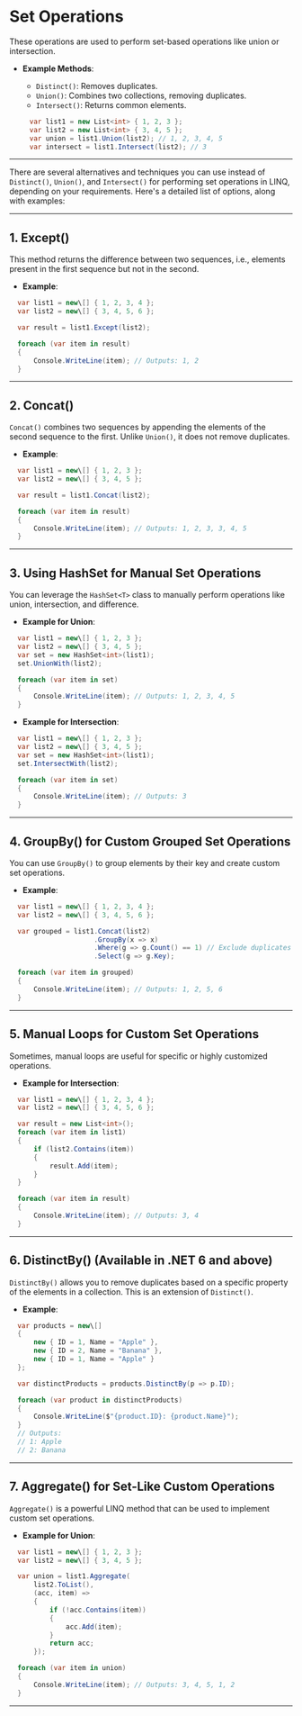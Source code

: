 
# **Set Operations**

These operations are used to perform set-based operations like union or intersection.

* **Example Methods**:

  * `Distinct()`: Removes duplicates.
  * `Union()`: Combines two collections, removing duplicates.
  * `Intersect()`: Returns common elements.

```csharp
     var list1 = new List<int> { 1, 2, 3 };
     var list2 = new List<int> { 3, 4, 5 };
     var union = list1.Union(list2); // 1, 2, 3, 4, 5
     var intersect = list1.Intersect(list2); // 3
```

---

There are several alternatives and techniques you can use instead of `Distinct()`, `Union()`, and `Intersect()` for performing set operations in LINQ, depending on your requirements. Here's a detailed list of options, along with examples:

---

## 1\. **Except()**

This method returns the difference between two sequences, i.e., elements present in the first sequence but not in the second.

* **Example**:

```csharp
  var list1 = new\[] { 1, 2, 3, 4 };
  var list2 = new\[] { 3, 4, 5, 6 };

  var result = list1.Except(list2);

  foreach (var item in result)
  {
      Console.WriteLine(item); // Outputs: 1, 2
  }
  ```

---

## 2\. **Concat()**

`Concat()` combines two sequences by appending the elements of the second sequence to the first. Unlike `Union()`, it does not remove duplicates.

* **Example**:

```csharp
  var list1 = new\[] { 1, 2, 3 };
  var list2 = new\[] { 3, 4, 5 };

  var result = list1.Concat(list2);

  foreach (var item in result)
  {
      Console.WriteLine(item); // Outputs: 1, 2, 3, 3, 4, 5
  }
  ```

---

## 3\. **Using HashSet for Manual Set Operations**

You can leverage the `HashSet<T>` class to manually perform operations like union, intersection, and difference.

* **Example for Union**:

```csharp
  var list1 = new\[] { 1, 2, 3 };
  var list2 = new\[] { 3, 4, 5 };
  var set = new HashSet<int>(list1);
  set.UnionWith(list2);

  foreach (var item in set)
  {
      Console.WriteLine(item); // Outputs: 1, 2, 3, 4, 5
  }
  ```

* **Example for Intersection**:

```csharp
  var list1 = new\[] { 1, 2, 3 };
  var list2 = new\[] { 3, 4, 5 };
  var set = new HashSet<int>(list1);
  set.IntersectWith(list2);

  foreach (var item in set)
  {
      Console.WriteLine(item); // Outputs: 3
  }
  ```

---

## 4\. **GroupBy() for Custom Grouped Set Operations**

You can use `GroupBy()` to group elements by their key and create custom set operations.

* **Example**:

```csharp
  var list1 = new\[] { 1, 2, 3, 4 };
  var list2 = new\[] { 3, 4, 5, 6 };

  var grouped = list1.Concat(list2)
                     .GroupBy(x => x)
                     .Where(g => g.Count() == 1) // Exclude duplicates
                     .Select(g => g.Key);

  foreach (var item in grouped)
  {
      Console.WriteLine(item); // Outputs: 1, 2, 5, 6
  }
  ```

---

## 5\. **Manual Loops for Custom Set Operations**

Sometimes, manual loops are useful for specific or highly customized operations.

* **Example for Intersection**:

```csharp
  var list1 = new\[] { 1, 2, 3, 4 };
  var list2 = new\[] { 3, 4, 5, 6 };

  var result = new List<int>();
  foreach (var item in list1)
  {
      if (list2.Contains(item))
      {
          result.Add(item);
      }
  }

  foreach (var item in result)
  {
      Console.WriteLine(item); // Outputs: 3, 4
  }
  ```

---

## 6\. **DistinctBy()** (Available in .NET 6 and above)

`DistinctBy()` allows you to remove duplicates based on a specific property of the elements in a collection. This is an extension of `Distinct()`.

* **Example**:

```csharp
  var products = new\[]
  {
      new { ID = 1, Name = "Apple" },
      new { ID = 2, Name = "Banana" },
      new { ID = 1, Name = "Apple" }
  };

  var distinctProducts = products.DistinctBy(p => p.ID);

  foreach (var product in distinctProducts)
  {
      Console.WriteLine($"{product.ID}: {product.Name}");
  }
  // Outputs:
  // 1: Apple
  // 2: Banana
  ```

---

## 7\. **Aggregate() for Set-Like Custom Operations**

`Aggregate()` is a powerful LINQ method that can be used to implement custom set operations.

* **Example for Union**:

```csharp
  var list1 = new\[] { 1, 2, 3 };
  var list2 = new\[] { 3, 4, 5 };

  var union = list1.Aggregate(
      list2.ToList(),
      (acc, item) =>
      {
          if (!acc.Contains(item))
          {
              acc.Add(item);
          }
          return acc;
      });

  foreach (var item in union)
  {
      Console.WriteLine(item); // Outputs: 3, 4, 5, 1, 2
  }
  ```

---
